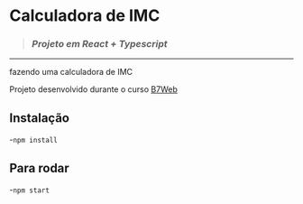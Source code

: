 # Calculadora de IMC

> ### ***Projeto em React + Typescript***

---
fazendo uma calculadora de IMC 


Projeto desenvolvido durante o curso
[B7Web](https://b7web.com.br)


## Instalação 
-`npm install`

## Para rodar
-`npm start`


